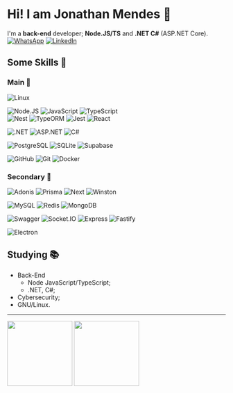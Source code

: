# Hi! I am Jonathan Mendes 👋

I'm a **back-end** developer; **Node.JS/TS** and **.NET C#** (ASP.NET Core).\
[![WhatsApp](https://img.shields.io/badge/WhatsApp-25D366?&logo=whatsapp&logoColor=FFF)](https://wa.me/+5521996368572)
[![LinkedIn](https://img.shields.io/badge/LinkedIn-0077B5?&logo=linkedin&logoColor=FFF)](https://www.linkedin.com/in/jonatanbarreiro/)
<!-- [![Views](https://visitcount.itsvg.in/api?id=DevJonathanMendes&label=Profile%20Views&color=4&icon=5&pretty=true)](https://visitcount.itsvg.in) -->

## Some Skills 🚀

### Main 🥇

![Linux](https://img.shields.io/badge/-Linux-000?logo=linux&logoColor=FFF)

![Node.JS](https://img.shields.io/badge/Node-69A163?&logo=node.js&logoColor=FFF)
![JavaScript](https://img.shields.io/badge/JavaScript-F7E018?&logo=javascript&logoColor=000)
![TypeScript](https://img.shields.io/badge/TypeScript-007ACC?&logo=typescript&logoColor=FFF)\
![Nest](https://img.shields.io/badge/Nest-E0234E?&logo=nestjs&logoColor=FFF)
![TypeORM](https://img.shields.io/badge/TypeORM-000?&logo=TypeORM&logoColor=FFF)
![Jest](https://img.shields.io/badge/Jest-96737D?&logo=Jest&logoColor=FFF)
![React](https://img.shields.io/badge/React-%2320232a.svg?logo=react&logoColor=%2361DAFB)

![.NET](https://img.shields.io/badge/.NET-5C2D91?&logo=.net&logoColor=FFF)
![ASP.NET](https://img.shields.io/badge/ASP-1171BB?&logo=.NET&logoColor=FFF)
![C#](https://img.shields.io/badge/C%23-9A4993?&logo=c-sharp&logoColor=FFF)

![PostgreSQL](https://img.shields.io/badge/PostgreSQL-4169e1?&logo=postgresql&logoColor=FFF)
![SQLite](https://img.shields.io/badge/SQLite-003956?&logo=sqlite&logoColor=FFF)
![Supabase](https://img.shields.io/badge/Supabase-07AB4F?&logo=supabase&logoColor=FFF)

![GitHub](https://img.shields.io/badge/GitHub-100000?&logo=github&logoColor=FFF)
![Git](https://img.shields.io/badge/GIT-E44C30?&logo=git&logoColor=FFF)
![Docker](https://img.shields.io/badge/Docker-086DD7?&logo=docker&logoColor=FFF)

### Secondary 🥈

![Adonis](https://img.shields.io/badge/Adonis-5943FE?&logo=adonisjs&logoColor=FFF)
![Prisma](https://img.shields.io/badge/Prisma-3982CE?logo=Prisma&logoColor=FFF)
![Next](https://img.shields.io/badge/Next-000?&logo=next.js&logoColor=FFF)
![Winston](https://img.shields.io/badge/Winston-Log-0F0F0F?&logo=node.js&logoColor=FFF)

![MySQL](https://img.shields.io/badge/MySQL-26526D?&logo=mysql&logoColor=FFF)
![Redis](https://img.shields.io/badge/Redis-C83632?&logo=redis&logoColor=FFF)
![MongoDB](https://img.shields.io/badge/MongoDB-07AB4F?&logo=mongodb&logoColor=FFF)
<!-- ![Firebase](https://img.shields.io/badge/Firebase-FFCA29?&logo=firebase&logoColor=FFF) -->

![Swagger](https://img.shields.io/badge/-Swagger-%23Clojure?&logo=swagger&logoColor=FFF)
![Socket.IO](https://img.shields.io/badge/Socket.IO-FFF?&logo=socket.io&logoColor=000)
![Express](https://img.shields.io/badge/Express-FFF?&logo=express&logoColor=000)
![Fastify](https://img.shields.io/badge/Fastify-FFF?&logo=Fastify&logoColor=000)

![Electron](https://img.shields.io/badge/Electron-272A38?&logo=electron&logoColor=FFF)

<!--
![Skill Icons](https://skillicons.dev/icons?i=nodejs,js,ts,dotnet,cs&theme=dark)\
![Skill Icons](https://skillicons.dev/icons?i=react,electron,nest,adonis&theme=dark)\
![Skill Icons](https://skillicons.dev/icons?i=mysql,sqlite,redis,mongodb,firebase&theme=dark)\
![Skill Icons](https://skillicons.dev/icons?i=github,git,docker&theme=dark)
-->

## Studying 📚

- Back-End
  - Node JavaScript/TypeScript;
  - .NET, C#;
- Cybersecurity;
- GNU/Linux.

<!--
## Some Projects 🛠️

- [API CRUD - Puro](https://github.com/DevJonathanMendes/API-CRUD-Sem-Framework)
- [API CRUD - Express e SQLite e +](https://github.com/DevJonathanMendes/API-CRUD-Express.JS-SQLite)
- [Sticky-Notes - React.JS/TS](https://github.com/DevJonathanMendes/Sticky-Notes)
- [QuickWeather - React Native JS/TS](https://github.com/DevJonathanMendes/QuickWeather)
-->

---

<!-- markdownlint-disable MD001 MD033 MD045 -->

<p>
  <img align="center" height=150 src="https://github-readme-stats.vercel.app/api/?username=devjonathanmendes&show_icons=true&theme=dark" />
  <img align="center" height=150 src="https://github-readme-stats.vercel.app/api/top-langs/?username=devjonathanmendes&theme=dark&layout=compact" />
</p>
